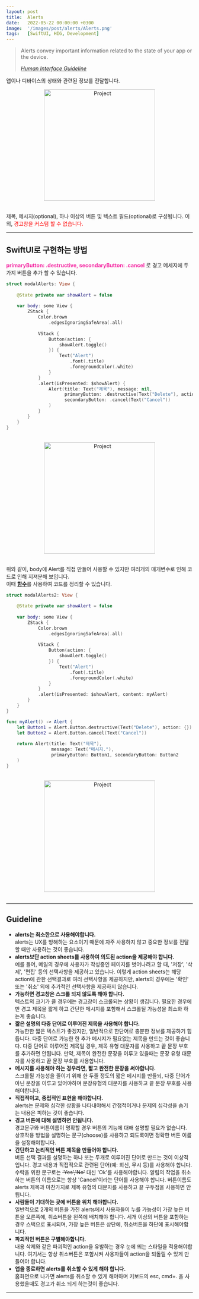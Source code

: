 ```yaml
---
layout: post
title:  Alerts
date:   2022-05-22 00:00:00 +0300
image:  '/images/post/alerts/Alerts.png'
tags:   [SwiftUI, HIG, Development]
---
```

> Alerts convey important information related to the state of your app or the device.
>
> <cite><a href="https://papago.naver.net/website?locale=ko&source=en&target=ko&url=https%3A%2F%2Fdeveloper.apple.com%2Fdesign%2Fhuman-interface-guidelines%2Fios%2Fviews%2Falerts%2F" target="_blank">Human Interface Guideline</a></cite>

앱이나 디바이스의 상태와 관련된 정보를 전달합니다.

<center><img src="/images/post/alerts/Alerts.png" width="300" alt="Project"></center> <br/>

제목, 메시지(optional), 하나 이상의 버튼 및 텍스트 필드(optional)로 구성됩니다. 이외, <span style="color: red">경고창을 커스텀 할 수 없습니다.</span>

***

## SwiftUI로 구현하는 방법
<b style="color: #F52FA5">primaryButton: .destructive, secondaryButton: .cancel</b> 로 경고 메세지에 두가지 버튼을 추가 할 수 있습니다.

```swift
struct modalAlerts: View {
    
    @State private var showAlert = false
    
    var body: some View {
        ZStack {
            Color.brown
                .edgesIgnoringSafeArea(.all)
            
            VStack {
                Button(action: {
                    showAlert.toggle()
                }) {
                    Text("Alert")
                        .font(.title)
                        .foregroundColor(.white)
                }
            }
            .alert(isPresented: $showAlert) {
                Alert(title: Text("제목"), message: nil,
                      primaryButton: .destructive(Text("Delete"), action: {}),
                      secondaryButton: .cancel(Text("Cancel"))
                )
            }
        }
    }
}

```
<br/>
<center><img src="/images/post/alerts/alert1.gif" width="300" alt="Project"></center> <br/>

위와 같이, body에 Alert를 직접 만들어 사용할 수 있지만 여러개의 매개변수로 인해 코드로 인해 지져분해 보입니다. <br/>
이때 <a href="/blog/function"><b>함수</b></a>를 사용하여 코드를 정리할 수 있습니다.

```swift
struct modalAlerts2: View {
    
    @State private var showAlert = false
    
    var body: some View {
        ZStack {
            Color.brown
                .edgesIgnoringSafeArea(.all)
            
            VStack {
                Button(action: {
                    showAlert.toggle()
                }) {
                    Text("Alert")
                        .font(.title)
                        .foregroundColor(.white)
                }
            }
            .alert(isPresented: $showAlert, content: myAlert)
        }
    }
}

func myAlert() -> Alert {
    let Button1 = Alert.Button.destructive(Text("Delete"), action: {})
    let Button2 = Alert.Button.cancel(Text("Cancel"))
    
    return Alert(title: Text("제목"),
                 message: Text("메시지."),
                 primaryButton: Button1, secondaryButton: Button2
    )
}
```
<br/>
<center><img src="/images/post/alerts/alert2.gif" width="300" alt="Project"></center> <br/>

***

## Guideline
- <b>alerts는 최소한으로 사용해야합니다.</b> <br/>
alerts는 UX를 방해하는 요소이기 때문에 자주 사용하지 않고 중요한 정보를 전달할 때만 사용하는 것이 좋습니다.
- <b>alerts보단 action sheets를 사용하여 의도된 action을 제공해야 합니다.</b> <br/>
예를 들어, 메일의 경우에 사용자가 작성중인 페이지를 벗어나려고 할 때, '저장', '삭제', '편집' 등의 선택사항을 제공하고 있습니다. 이렇게 action sheets는 해당 action에 관한 선택결과로 여러 선택사항을 제공하지만, alerts의 경우에는 '확인' 또는 '취소' 외에 추가적인 선택사항을 제공하지 않습니다.
- <b>가능하면 경고창은 스크롤 되지 않도록 해야 합니다.</b> <br/>
텍스트의 크기가 클 경우에는 경고창이 스크롤되는 상황이 생깁니다. 필요한 경우에만 경고 제목을 짧게 하고 간단한 메시지를 포함해서 스크롤될 가능성을 최소화 하는게 좋습니다.
- <b>짧은 설명의 다중 단어로 이루어진 제목을 사용해야 합니다.</b> <br/>
가능한한 짧은 텍스트가 좋겠지만, 일반적으로 한단어로 충분한 정보를 제공하기 힘듭니다. 다중 단어로 가능한 한 추가 메시지가 필요없는 제목을 만드는 것이 좋습니다. 다중 단어로 이루어진 제목일 경우, 제목 유형 대문자를 사용하고 끝 문장 부호를 추가하면 안됩니다. 만약, 제목이 완전한 문장을 이루고 있을때는 문장 유형 대문자를 사용하고 끝 문장 부호를 사용합니다.
- <b>메시지를 사용해야 하는 경우라면, 짧고 완전한 문장을 써야합니다.</b> <br/>
스크롤될 가능성을 줄이기 위해 한 두줄 정도의 짧은 메시지를 만들되, 다중 단어가 아닌 문장을 이루고 있어야하며 문장유형의 대문자를 사용하고 끝 문장 부호를 사용해야합니다.
- <b>직접적이고, 중립적인 표현을 해야합니다.</b> <br/>
alerts는 문제와 심각한 상황을 나타내야해서 간접적이거나 문제의 심각성을 숨기는 내용은 피하는 것이 좋습니다.
- <b>경고 버튼에 대해 설명하면 안됩니다.</b> <br/>
경고문구와 버튼이름이 명확할 경우 버튼의 기능에 대해 설명할 필요가 없습니다. 상호작용 방법을 설명하는 문구(choose)를 사용하고 되도록이면 정확한 버튼 이름을 설정해야합니다.
- <b>간단하고 논리적인 버튼 제목을 만들어야 합니다.</b> <br/>
버튼 선택 결과를 설명하는 하나 또는 두개로 이루어진 단어로 만드는 것이 이상적입니다. 경고 내용과 직접적으로 관련된 단어(예: 회신, 무시 등)를 사용해야 합니다. 수락을 위한 문구로는 <del>'Yes','No'</del> 대신 'Ok'를 사용해야합니다. 알림의 작업을 취소하는 버튼의 이름으로는 항상 'Cancel'이라는 단어를 사용해야 합니다. 버튼이름도 alerts 제목과 마찬가지로 제목 유형의 대문자를 사용하고 끝 구두점을 사용하면 안됩니다.
- <b>사람들이 기대하는 곳에 버튼을 위치 해야합니다.</b> <br/>
일반적으로 2개의 버튼을 가진 alerts에서 사용자들이 누를 가능성이 가장 높은 버튼을 오른쪽에, 취소버튼을 왼쪽에 배치해야 합니다. 세개 이상의 버튼을 포함하는 경우 스택으로 표시되며, 가장 높은 버튼은 상단에, 취소버튼을 하단에 표시해야합니다.
- <b>파괴적인 버튼은 구별해야합니다.</b> <br/>
내용 삭제와 같은 파괴적인 action을 유발하는 경우 눈에 띄는 스타일을 적용해야합니다. 여기서는 항상 취소버튼은 포함시켜 사용자들이 action을 되돌릴 수 있게 만들어야 합니다.
- <b>앱을 종료하면 alerts를 취소할 수 있게 해야 합니다.</b> <br/>
홈화면으로 나가면 alerts를 취소할 수 있게 해야하며 키보드의 esc, cmd+. 을 사용했을때도 경고가 취소 되게 하는것이 좋습니다.

***